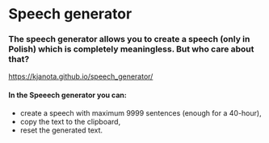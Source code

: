# Speech generator
### The speech generator allows you to create a speech (only in Polish) which is completely meaningless. But who care about that?

https://kjanota.github.io/speech_generator/

#### In the __Speeech generator__ you can:
* create a speech with maximum 9999 sentences (enough for a 40-hour),
* copy the text to the clipboard,
* reset the generated text.
